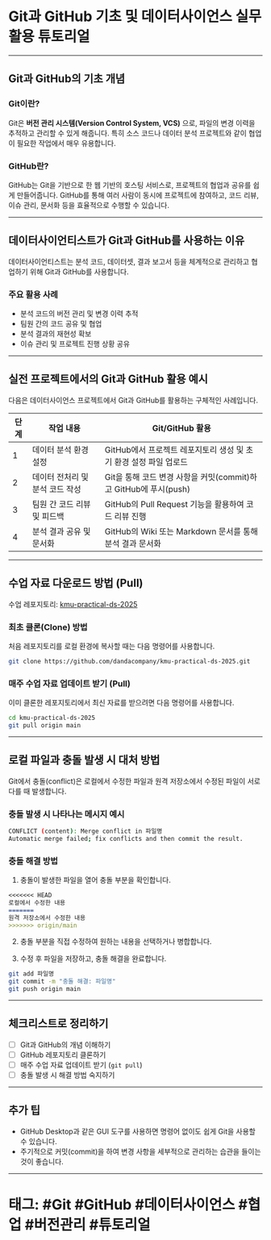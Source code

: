 # Git과 GitHub 기초 및 데이터사이언스 실무 활용 튜토리얼

---

## Git과 GitHub의 기초 개념

### Git이란?

Git은 **버전 관리 시스템(Version Control System, VCS)** 으로, 파일의 변경 이력을 추적하고 관리할 수 있게 해줍니다. 특히 소스 코드나 데이터 분석 프로젝트와 같이 협업이 필요한 작업에서 매우 유용합니다.

### GitHub란?

GitHub는 Git을 기반으로 한 웹 기반의 호스팅 서비스로, 프로젝트의 협업과 공유를 쉽게 만들어줍니다. GitHub를 통해 여러 사람이 동시에 프로젝트에 참여하고, 코드 리뷰, 이슈 관리, 문서화 등을 효율적으로 수행할 수 있습니다.

---

## 데이터사이언티스트가 Git과 GitHub를 사용하는 이유

데이터사이언티스트는 분석 코드, 데이터셋, 결과 보고서 등을 체계적으로 관리하고 협업하기 위해 Git과 GitHub를 사용합니다.

### 주요 활용 사례

- 분석 코드의 버전 관리 및 변경 이력 추적
- 팀원 간의 코드 공유 및 협업
- 분석 결과의 재현성 확보
- 이슈 관리 및 프로젝트 진행 상황 공유

---

## 실전 프로젝트에서의 Git과 GitHub 활용 예시

다음은 데이터사이언스 프로젝트에서 Git과 GitHub를 활용하는 구체적인 사례입니다.

| 단계 | 작업 내용 | Git/GitHub 활용 |
|---|---|---|
| 1 | 데이터 분석 환경 설정 | GitHub에서 프로젝트 레포지토리 생성 및 초기 환경 설정 파일 업로드 |
| 2 | 데이터 전처리 및 분석 코드 작성 | Git을 통해 코드 변경 사항을 커밋(commit)하고 GitHub에 푸시(push) |
| 3 | 팀원 간 코드 리뷰 및 피드백 | GitHub의 Pull Request 기능을 활용하여 코드 리뷰 진행 |
| 4 | 분석 결과 공유 및 문서화 | GitHub의 Wiki 또는 Markdown 문서를 통해 분석 결과 문서화 |

---

## 수업 자료 다운로드 방법 (Pull)

수업 레포지토리: [kmu-practical-ds-2025](https://github.com/dandacompany/kmu-practical-ds-2025)

### 최초 클론(Clone) 방법

처음 레포지토리를 로컬 환경에 복사할 때는 다음 명령어를 사용합니다.

```bash
git clone https://github.com/dandacompany/kmu-practical-ds-2025.git
```

### 매주 수업 자료 업데이트 받기 (Pull)

이미 클론한 레포지토리에서 최신 자료를 받으려면 다음 명령어를 사용합니다.

```bash
cd kmu-practical-ds-2025
git pull origin main
```

---

## 로컬 파일과 충돌 발생 시 대처 방법

Git에서 충돌(conflict)은 로컬에서 수정한 파일과 원격 저장소에서 수정된 파일이 서로 다를 때 발생합니다.

### 충돌 발생 시 나타나는 메시지 예시

```bash
CONFLICT (content): Merge conflict in 파일명
Automatic merge failed; fix conflicts and then commit the result.
```

### 충돌 해결 방법

1. 충돌이 발생한 파일을 열어 충돌 부분을 확인합니다.

```markdown
<<<<<<< HEAD
로컬에서 수정한 내용
=======
원격 저장소에서 수정한 내용
>>>>>>> origin/main
```

2. 충돌 부분을 직접 수정하여 원하는 내용을 선택하거나 병합합니다.

3. 수정 후 파일을 저장하고, 충돌 해결을 완료합니다.

```bash
git add 파일명
git commit -m "충돌 해결: 파일명"
git push origin main
```

---

## 체크리스트로 정리하기

- [ ] Git과 GitHub의 개념 이해하기
- [ ] GitHub 레포지토리 클론하기
- [ ] 매주 수업 자료 업데이트 받기 (`git pull`)
- [ ] 충돌 발생 시 해결 방법 숙지하기

---

## 추가 팁

- GitHub Desktop과 같은 GUI 도구를 사용하면 명령어 없이도 쉽게 Git을 사용할 수 있습니다.
- 주기적으로 커밋(commit)을 하여 변경 사항을 세부적으로 관리하는 습관을 들이는 것이 좋습니다.

---

# 태그: #Git #GitHub #데이터사이언스 #협업 #버전관리 #튜토리얼
